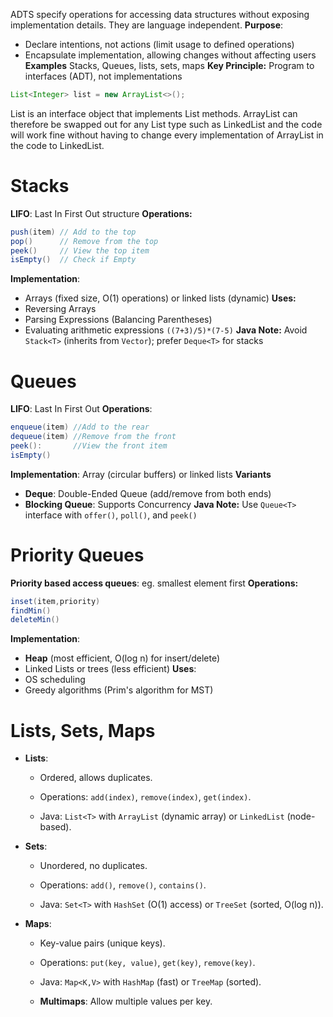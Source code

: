 ADTS specify operations for accessing data structures without exposing implementation details. They are language independent.
**Purpose**:
- Declare intentions, not actions (limit usage to defined operations)
- Encapsulate implementation, allowing changes without affecting users
**Examples** Stacks, Queues, lists, sets, maps
**Key Principle:** Program to interfaces (ADT), not implementations
```Java
List<Integer> list = new ArrayList<>();
```
List is an interface object that implements List methods. ArrayList can therefore be swapped out for any List type such as LinkedList and the code will work fine without having to change every implementation of ArrayList in the code to LinkedList.

# Stacks
**LIFO**: Last In First Out structure
**Operations:**
```Java
push(item) // Add to the top
pop()      // Remove from the top
peek()     // View the top item
isEmpty()  // Check if Empty
```
**Implementation**:
- Arrays (fixed size, O(1) operations) or linked lists (dynamic)
**Uses:**
- Reversing Arrays
- Parsing Expressions (Balancing Parentheses)
- Evaluating arithmetic expressions `((7+3)/5)*(7-5)`
**Java Note:** Avoid `Stack<T>` (inherits from `Vector`); prefer `Deque<T>` for stacks

# Queues
**LIFO**: Last In First Out
**Operations**:
```java
enqueue(item) //Add to the rear
dequeue(item) //Remove from the front
peek():       //View the front item
isEmpty()
```
**Implementation**: Array (circular buffers) or linked lists
**Variants**
- **Deque**: Double-Ended Queue (add/remove from both ends)
- **Blocking Queue**: Supports Concurrency
**Java Note:** Use `Queue<T>` interface with `offer()`, `poll()`, and `peek()`

# Priority Queues
**Priority based access queues**: eg. smallest element first
**Operations:**
```Java
inset(item,priority)
findMin()
deleteMin()
```
**Implementation**:
- **Heap** (most efficient, O(log n) for insert/delete)
- Linked Lists or trees (less efficient)
**Uses**:
- OS scheduling
- Greedy algorithms (Prim's algorithm for MST)

# Lists, Sets, Maps
- **Lists**:
    - Ordered, allows duplicates.
        
    - Operations: `add(index)`, `remove(index)`, `get(index)`.
        
    - Java: `List<T>` with `ArrayList` (dynamic array) or `LinkedList` (node-based).
        
- **Sets**:
    
    - Unordered, no duplicates.
        
    - Operations: `add()`, `remove()`, `contains()`.
        
    - Java: `Set<T>` with `HashSet` (O(1) access) or `TreeSet` (sorted, O(log n)).
        
- **Maps**:
    
    - Key-value pairs (unique keys).
        
    - Operations: `put(key, value)`, `get(key)`, `remove(key)`.
        
    - Java: `Map<K,V>` with `HashMap` (fast) or `TreeMap` (sorted).
        
    - **Multimaps**: Allow multiple values per key.



